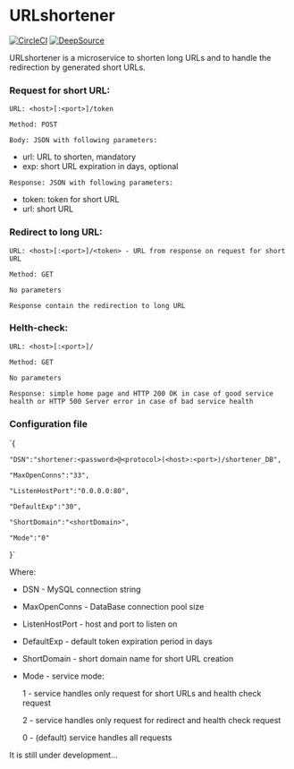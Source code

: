 # URLshortener
[![CircleCI](https://circleci.com/gh/slytomcat/URLshortener.svg?style=svg)](https://circleci.com/gh/slytomcat/URLshortener)
[![DeepSource](https://static.deepsource.io/deepsource-badge-light.svg)](https://deepsource.io/gh/slytomcat/URLshortener/?ref=repository-badge)

URLshortener is a microservice to shorten long URLs and to handle the redirection by generated short URLs.

### Request for short URL:
`URL: <host>[:<port>]/token`

`Method: POST`

`Body: JSON with following parameters:`

- url: URL to shorten, mandatory
- exp: short URL expiration in days, optional

`Response: JSON with following parameters:`

- token: token for short URL
- url: short URL

### Redirect to long URL:
`URL: <host>[:<port>]/<token> - URL from response on request for short URL`

`Method: GET`

`No parameters`

`Response contain the redirection to long URL`

### Helth-check:
`URL: <host>[:<port>]/`

`Method: GET`

`No parameters`

`Response: simple home page and HTTP 200 OK in case of good service health or HTTP 500 Server error in case of bad service health`


### Configuration file

`{
    
    "DSN":"shortener:<password>@<protocol>(<host>:<port>)/shortener_DB",
    
    "MaxOpenConns":"33",
    
    "ListenHostPort":"0.0.0.0:80",
    
    "DefaultExp":"30",
    
    "ShortDomain":"<shortDomain>",
    
    "Mode":"0"
    
}`

Where:

- DSN - MySQL connection string
- MaxOpenConns - DataBase connection pool size
- ListenHostPort - host and port to listen on
- DefaultExp - default token expiration period in days
- ShortDomain - short domain name for short URL creation
- Mode - service mode:

   1 - service handles only request for short URLs and health check request
   
   2 - service handles only request for redirect and health check request
   
   0 - (default) service handles all requests



It is still under development...
